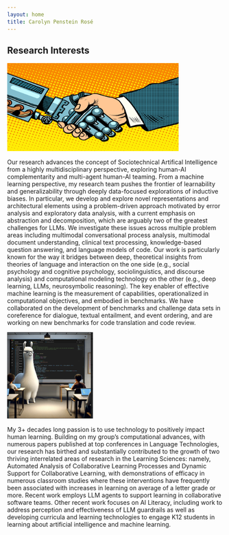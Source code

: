 ```yaml
---
layout: home
title: Carolyn Penstein Rosé
---
```



## Research Interests
<img src="./sociotechnicalai.png" alt="Sociotechnical Artificial Intelligence" width="400">

Our research advances the concept of Sociotechnical Artifical Intelligence from a highly multidisciplinary perspective, exploring human-AI complementarity and multi-agent human-AI teaming.  From a machine learning perspective, my research team pushes the frontier of learnability and generalizability through deeply data-focused explorations of inductive biases. In particular, we develop and explore novel representations and architectural elements using a problem-driven approach motivated by error analysis and exploratory data analysis, with a current emphasis on abstraction and decomposition, which are arguably two of the greatest challenges for LLMs. We investigate these issues across multiple problem areas including multimodal conversational process analysis, multimodal document understanding, clinical text processing, knowledge-based question answering, and language models of code. Our work is particularly known for the way it bridges between deep, theoretical insights from theories of language and interaction on the one side (e.g., social psychology and cognitive psychology, sociolinguistics, and discourse analysis) and computational modeling technology on the other (e.g., deep learning, LLMs, neurosymbolic reasoning). The key enabler of effective machine learning is the measurement of capabilities, operationalized in computational objectives, and embodied in benchmarks. We have collaborated on the development of benchmarks and challenge data sets in coreference for dialogue, textual entailment, and event ordering, and are working on new benchmarks for code translation and code review.

<img src="./llama.png" alt="Code Models" width="200">

My 3+ decades long passion is to use technology to positively impact human learning. Building on my group’s computational advances, with numerous papers published at top conferences in Language Technologies, our research has birthed and substantially contributed to the growth of two thriving interrelated areas of research in the Learning Sciences: namely, Automated Analysis of Collaborative Learning Processes and Dynamic Support for Collaborative Learning, with demonstrations of efficacy in numerous classroom studies where these interventions have frequently been associated with increases in learning on average of a letter grade or more. Recent work employs LLM agents to support learning in collaborative software teams. Other recent work focuses on AI Literacy, including work to address perception and effectiveness of LLM guardrails as well as developing curricula and learning technologies to engage K12 students in learning about artificial intelligence and machine learning.



